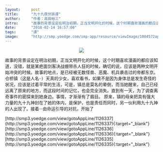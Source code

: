 ```yaml
---
layout:     post
title:      "九十九夜伏妖谭"
author:     "作者：高田裕三"
intro:      "故事的背景设定在明治初期，正当文明开化的时候，这个时期喜欢漫画的都应该知道，没错，就是某疤面剑客决战绷带杀人狂的时候，确切的说，应该是两种文明开始冲突的时候。故事的地点，是已经被无数怪兽、恶魔、机兵袭击过的帝都东京。 仓桥镇（这是人名··）天真的少女，喜欢看书，如果不是因为身体总是发生奇怪的状况，应该是过着平常的生活，可是，镇总是莫名的晕倒，而当她醒来，自己已经远离了原来的地方，而这段时间的记忆，也会完全消失。直到有一天，为了调查离奇事件的密探来到她身边。事情，才渐渐有了眉目。 原来，镇的母亲把具有强大力量的九十九神封在了她的体内，是保护，也是责任而同时，另一伙利用九十九神的人出现了。接着···由命运引导的对抗，开始了"
date:       "2018-02-14 16:57:00"
tags:       "谭"
image:      "http://smp.yoedge.com/smp-app/resource/viewImage/1004572appline.png"
---
```

<div style="text-align: center">
<p><img src="http://smp.yoedge.com/smp-app/resource/viewImage/1004572appline.png"/></p>
</div>
<p class="post-meta">
<span>故事的背景设定在明治初期，正当文明开化的时候，这个时期喜欢漫画的都应该知道，没错，就是某疤面剑客决战绷带杀人狂的时候，确切的说，应该是两种文明开始冲突的时候。故事的地点，是已经被无数怪兽、恶魔、机兵袭击过的帝都东京。 仓桥镇（这是人名··）天真的少女，喜欢看书，如果不是因为身体总是发生奇怪的状况，应该是过着平常的生活，可是，镇总是莫名的晕倒，而当她醒来，自己已经远离了原来的地方，而这段时间的记忆，也会完全消失。直到有一天，为了调查离奇事件的密探来到她身边。事情，才渐渐有了眉目。 原来，镇的母亲把具有强大力量的九十九神封在了她的体内，是保护，也是责任而同时，另一伙利用九十九神的人出现了。接着···由命运引导的对抗，开始了</span>
</p>
[http://smp3.yoedge.com/view/gotoAppLine/1126337](http://smp3.yoedge.com/view/gotoAppLine/1126337){:target="_blank"}
[http://smp3.yoedge.com/view/gotoAppLine/1126336](http://smp3.yoedge.com/view/gotoAppLine/1126336){:target="_blank"}
[http://smp3.yoedge.com/view/gotoAppLine/1126335](http://smp3.yoedge.com/view/gotoAppLine/1126335){:target="_blank"}


